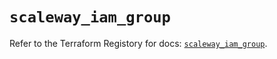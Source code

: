 # `scaleway_iam_group`

Refer to the Terraform Registory for docs: [`scaleway_iam_group`](https://registry.terraform.io/providers/scaleway/scaleway/2.28.0/docs/resources/iam_group).
